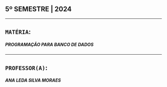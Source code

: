 ## 5º SEMESTRE | 2024
***

## `MATÉRIA`:
##### PROGRAMAÇÃO PARA BANCO DE DADOS	

***

## `PROFESSOR(A)`:
##### ANA LEDA SILVA MORAES